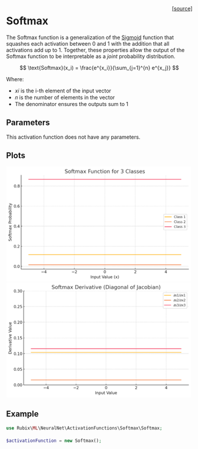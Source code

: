 <span style="float:right;"><a href="https://github.com/RubixML/ML/blob/master/src/NeuralNet/ActivationFunctions/Softmax/Softmax.php">[source]</a></span>

# Softmax
The Softmax function is a generalization of the [Sigmoid](sigmoid.md) function that squashes each activation between 0 and 1 with the addition that all activations add up to 1. Together, these properties allow the output of the Softmax function to be interpretable as a *joint* probability distribution.

$$
\text{Softmax}(x_i) = \frac{e^{x_i}}{\sum_{j=1}^{n} e^{x_j}}
$$

Where:

- 𝑥𝑖 is the i-th element of the input vector
- 𝑛 is the number of elements in the vector
- The denominator ensures the outputs sum to 1

## Parameters
This activation function does not have any parameters.

## Plots
<img src="../../images/activation-functions/softmax.png" alt="Softmax Function" width="500" height="auto">

<img src="../../images/activation-functions/softmax-derivative.png" alt="Softmax Derivative" width="500" height="auto">

## Example
```php
use Rubix\ML\NeuralNet\ActivationFunctions\Softmax\Softmax;

$activationFunction = new Softmax();
```
